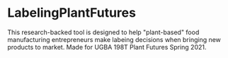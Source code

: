 # LabelingPlantFutures
This research-backed tool is designed to help "plant-based" food manufacturing entrepreneurs make labeing decisions when bringing new products to market. Made for UGBA 198T Plant Futures Spring 2021.
